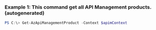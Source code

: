 ### Example 1: This command get all API Management products. (autogenerated)
```powershell
PS C:\> Get-AzApiManagementProduct -Context $apimContext
```

